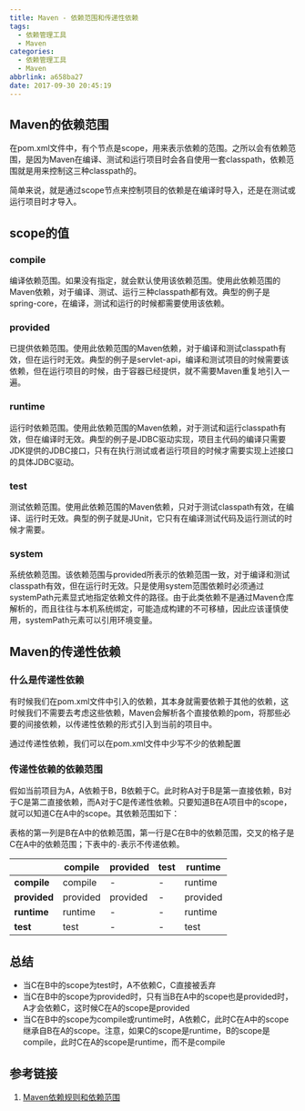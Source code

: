 ```yaml
---
title: Maven - 依赖范围和传递性依赖
tags:
  - 依赖管理工具
  - Maven
categories:
  - 依赖管理工具
  - Maven
abbrlink: a658ba27
date: 2017-09-30 20:45:19
---
```

## Maven的依赖范围

在pom.xml文件中，有个节点是scope，用来表示依赖的范围。之所以会有依赖范围，是因为Maven在编译、测试和运行项目时会各自使用一套classpath，依赖范围就是用来控制这三种classpath的。

简单来说，就是通过scope节点来控制项目的依赖是在编译时导入，还是在测试或运行项目时才导入。
<!-- more -->

## scope的值

### compile

编译依赖范围。如果没有指定，就会默认使用该依赖范围。使用此依赖范围的Maven依赖，对于编译、测试、运行三种classpath都有效。典型的例子是spring-core，在编译，测试和运行的时候都需要使用该依赖。

### provided

已提供依赖范围。使用此依赖范围的Maven依赖，对于编译和测试classpath有效，但在运行时无效。典型的例子是servlet-api，编译和测试项目的时候需要该依赖，但在运行项目的时候，由于容器已经提供，就不需要Maven重复地引入一遍。

### runtime

运行时依赖范围。使用此依赖范围的Maven依赖，对于测试和运行classpath有效，但在编译时无效。典型的例子是JDBC驱动实现，项目主代码的编译只需要JDK提供的JDBC接口，只有在执行测试或者运行项目的时候才需要实现上述接口的具体JDBC驱动。

### test

测试依赖范围。使用此依赖范围的Maven依赖，只对于测试classpath有效，在编译、运行时无效。典型的例子就是JUnit，它只有在编译测试代码及运行测试的时候才需要。

### system

系统依赖范围。该依赖范围与provided所表示的依赖范围一致，对于编译和测试classpath有效，但在运行时无效。只是使用system范围依赖时必须通过systemPath元素显式地指定依赖文件的路径。由于此类依赖不是通过Maven仓库解析的，而且往往与本机系统绑定，可能造成构建的不可移植，因此应该谨慎使用，systemPath元素可以引用环境变量。

## Maven的传递性依赖

### 什么是传递性依赖

有时候我们在pom.xml文件中引入的依赖，其本身就需要依赖于其他的依赖，这时候我们不需要去考虑这些依赖，Maven会解析各个直接依赖的pom，将那些必要的间接依赖，以传递性依赖的形式引入到当前的项目中。

通过传递性依赖，我们可以在pom.xml文件中少写不少的依赖配置

### 传递性依赖的依赖范围

假如当前项目为A，A依赖于B，B依赖于C。此时称A对于B是第一直接依赖，B对于C是第二直接依赖，而A对于C是传递性依赖。只要知道B在A项目中的scope，就可以知道C在A中的scope。其依赖范围如下：

表格的第一列是B在A中的依赖范围，第一行是C在B中的依赖范围，交叉的格子是C在A中的依赖范围；下表中的`-`表示不传递依赖。

|&nbsp;|compile|provided|test|runtime|
|-|-|-|-|-|
|**compile**|compile|-|-|runtime|
|**provided**|provided|provided|-|provided|
|**runtime**|runtime|-|-|runtime|
|**test**|test|-|-|test|

## 总结

* 当C在B中的scope为test时，A不依赖C，C直接被丢弃
* 当C在B中的scope为provided时，只有当B在A中的scope也是provided时，A才会依赖C，这时候C在A的scope是provided
* 当C在B中的scope为compile或runtime时，A依赖C，此时C在A中的scope继承自B在A的scope。注意，如果C的scope是runtime，B的scope是compile，此时C在A的scope是runtime，而不是compile

## 参考链接

1. [Maven依赖规则和依赖范围](https://blog.csdn.net/zz210891470/article/details/70040419)